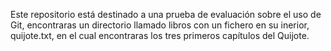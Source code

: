 Este repositorio está destinado a una prueba de evaluación sobre el uso de Git, encontraras un directorio llamado libros con un fichero en su inerior, quijote.txt, en el cual encontraras los tres primeros capítulos del Quijote.